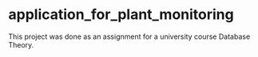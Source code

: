 # application_for_plant_monitoring
This project was done as an assignment for a university course Database Theory.
